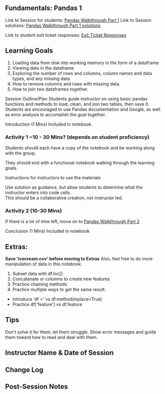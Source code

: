 ## Fundamentals: Pandas 1

Link to Session for students: [Pandas Walkthrough Part 1](https://github.com/Caellwyn/FLEX-Sessions/blob/main/Fundamentals/Pandas/pandas_lesson.ipynb)
Link to Session solutions: [Pandas Walkthrough Part 1 solutions](https://github.com/Caellwyn/FLEX-Sessions/blob/main/Fundamentals/Pandas/solution_pandas_lesson.ipynb)

Link to student exit ticket responses: [Exit Ticket Responses](https://docs.google.com/forms/d/1q5DiWQPlEMlcxSzJeNnvuw0T2dj9FYfLoif6r4Yl3dM/edit?usp=sharing)

## Learning Goals
1. Loading data from disk into working memory in the form of a dataframe
2. Viewing data in the dataframe
3. Exploring the number of rows and columns, column names and data types, and any missing data
4. How to remove columns and rows with missing data.
5. How to join two dataframes together.


Session Outline/Plan
Students guide instructor on using basic pandas functions and methods to load, clean, and join two tables, then save it.
Students are encouraged to use Pandas documentation and Google, as well as error analysis to accomplish the goal together.

Introduction (1 Mins)
Included in notebook.

### Activity 1 ~10 - 30 Mins? (depends on student proficiency)

Students should each have a copy of the notebook and be working along with the group.  

They should end with a functional notebook walking through the learning goals.  

Instructions for instructors to use the materials

Use solution as guidance, but allow students to determine what the instructor enters into code cells.  
This should be a collaborative creation, not instructor led.


### Activity 2 (10-30 Mins)

If there is a lot of time left, move on to [Pandas Walkthrough Part 2](https://github.com/Caellwyn/FLEX-Sessions/tree/main/Fundamentals/Pandas/stats_in_pandas)

Conclusion (1 Mins)
Included in notebook

## Extras: 
**Save 'icecream.csv' before moving to Extras**
Also, feel free to do more manipulation of data in this notebook.

1. Subset data with df.loc[]
2. Concatenate or columns to create new features
3. Practice chaining methods
4. Practice multiple ways to get the same result:
  - Introduce 'df =' vs df.method(inplace=True)
  - Practice df['feature'] vs df.feature


## Tips
Don't solve it for them, let them struggle.  Show error messages and guide them toward how to read and deal with them.

## Instructor Name & Date of Session



## Change Log

## Post-Session Notes

